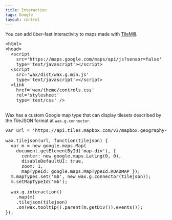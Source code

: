 ```yaml
---
title: Interaction
tags: Google
layout: control
---
```


You can add über-fast interactivity to maps made with
[TileMill](https://tilemill.com/).

<pre class='prettyprint'>
&lt;html&gt;
&lt;head&gt;
  &lt;script
    src='https://maps.google.com/maps/api/js?sensor=false'
    type='text/javascript'&gt;&lt;/script&gt;
  &lt;script
    src='wax/dist/wax.g.min.js'
    type='text/javascript'&gt;&lt;/script&gt;
  &lt;link
    href='wax/theme/controls.css'
    rel='stylesheet'
    type='text/css' /&gt;
    </head>
</pre>

Wax has a custom Google map type that can display tilesets described by
the TileJSON format at `wax.g.connector`.

<div id='map-div' class='demo-map'></div>

<pre class='prettyprint live'>
var url = 'https://api.tiles.mapbox.com/v3/mapbox.geography-class.jsonp';

wax.tilejson(url, function(tilejson) {
  var m = new google.maps.Map(
    document.getElementById('map-div'), {
      center: new google.maps.LatLng(0, 0),
      disableDefaultUI: true,
      zoom: 1,
      mapTypeId: google.maps.MapTypeId.ROADMAP });
  m.mapTypes.set('mb', new wax.g.connector(tilejson));
  m.setMapTypeId('mb');

  wax.g.interaction()
    .map(m)
    .tilejson(tilejson)
    .on(wax.tooltip().parent(m.getDiv()).events());
});
</pre>
